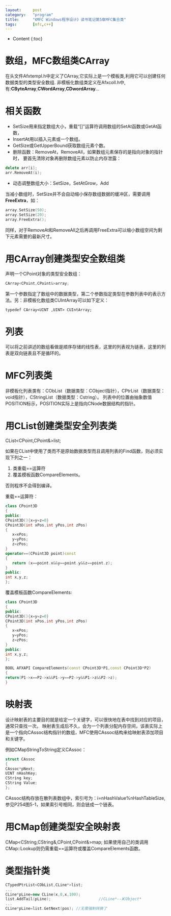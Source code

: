 ```yaml
---
layout:		post
category:	"program"
title:		"《MFC Windows程序设计》读书笔记第5章MFC集合类"
tags:		[mfc,c++]
---
```

- Content
{:toc}

# 数组，MFC数组类CArray
在头文件Afxtempl.h中定义了CArray,它实际上是一个模板类,利用它可以创建任何数据类型的类型安全数组.
非模板化数组类定义在Afxcoll.h中,有:**CByteArray**,**CWordArray**,**CDwordArray**...

# 相关函数
- SetSize用来指定数组大小，重载“[]”运算符调用数组的SetAt函数或GetAt函数，
- InsertAt用以插入元素或一个数组。
- GetSize或GetUpperBound获取数组元素个数。
- 删除函数：RemoveAt，RemoveAll，如果数组元素保存的是指向对象的指针时，
要首先清除对象再删除数组元素以防止内存泄露：
```cpp
delete arr[i];
arr.RemoveAt(i);
```

- 动态调整数组大小：SetSize，SetAtGrow，Add

当减小数组时，SetSize并不会自动缩小保存数组数据的缓冲区，需要调用**FreeExtra**，如：
```cpp
array.SetSize(50);
array.SetSize(20);
array.FreeExtra();
```

同样，对于RemoveAt和RemoveAll之后再调用FreeExtra可以缩小数组空间为剩下元素需要的最新尺寸。

# 用CArray创建类型安全数组类
声明一个CPoint对象的类型安全数组：
```cpp
CArray<CPoint,CPoint&>array;
```
第一个参数指定了数组中的数据类型，第二个参数指定类型在参数列表中的表示方法。另：非模板化数组类CUIntArray可以如下定义：
```
typedef CArray<UINT ,UINT> CUIntArray;
```

# 列表
可以将之前讲述的数组看做是顺序存储的线性表，这里的列表视为链表，这里的列表是双向链表且不是循环的。

# MFC列表类
非模板化列表类有：CObList（数据类型：CObject指针），CPtrList（数据类型：void指针），CStringList（数据类型：Cstring）。
列表中的位置由抽象数值POSITION标示，POSITION实际上是指向CNode数据结构的指针。

# 用CList创建类型安全列表类
CList<CPoint,CPoint&>list;

如果在CList中使用了类而不是原始数据类型而且调用列表的Find函数，则必须实现下列之一：

1. 类重载==运算符
2. 覆盖模板函数CompareElements。

否则程序不会得到编译。

重载==运算符：
```cpp
class CPoint3D
{
public:
CPoint3D(){x=y=z=0}
CPoint3D(int xPos,int yPos,int zPos)
{
   x=xPos;
   y=yPos;
   z=zPos;
}
operator==(CPoint3D point)const
{
   return (x==point.x&&y==point.y&&z==point.z);
}
public:
int x,y,z;
};
```

覆盖模板函数CompareElements:
```cpp
class CPoint3D
{
public:
CPoint3D(){x=y=z=0}
CPoint3D(int xPos,int yPos,int zPos)
{
   x=xPos;
   y=yPos;
   z=zPos;
}
public:
int x,y,z;
};

BOOL AFXAPI CompareElements(const CPoint3D*P1,const CPoint3D*P2)
{
return(P1->x==P2->x&&P1->y==P2->y&&P1->z&&P2->z);
}
```

# 映射表
设计映射表的主要目的就是给定一个关键字，可以很快地在表中找到对应的项目，通常只查找一次。
映射表生成后不久，会为一个列表分配内存空间，该表实际上是一个指向CAssoc结构指针的数组，MFC使用CAssoc结构来给映射表添加项目和关键字。

例如CMapStringToString定义CAssoc：
```cpp
struct CAssoc
{
CAssoc*pNext;
UINT nHashKey;
CString key;
CString Value;
};
```
CAssoc结构存放在散列表数组中，索引号为：i=nHashValue%nHashTableSize,参见P254图5-1，如果索引号相同，则会链成一个链表。

# 用CMap创建类型安全映射表
CMap<CString,CString&,CPoint,CPoint&>map;
如果使用自己的类调用CMap::Lookup则仍需重载==运算符或覆盖CompareElements函数。

# 类型指针类
```cpp
CTypedPtrList<CObList,CLine*>list;
...
CLine*pLine=new CLine(x,0,x,100);
list.AddTail(pLine);                     //CLine*--》CObject*
...
CLine*pLine=list.GetNext(pos); //无需强制转换了
```
